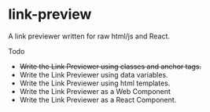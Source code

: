 # link-preview
A link previewer written for raw html/js and React.

Todo
* ~~Write the Link Previewer using classes and anchor tags.~~
* Write the Link Previewer using data variables.
* Write the Link Previewer using html templates.
* Write the Link Previewer as a Web Component
* Write the Link Previewer as a React Component.
